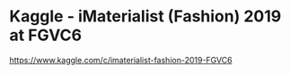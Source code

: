 # Kaggle - iMaterialist (Fashion) 2019 at FGVC6


https://www.kaggle.com/c/imaterialist-fashion-2019-FGVC6
